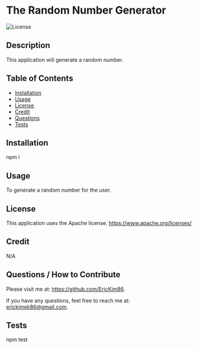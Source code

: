 

  # The Random Number Generator
 
  ![License](https://img.shields.io/badge/License-Apache-blue)


  ## Description
  This application will generate a random number.


  ## Table of Contents
    
  - [Installation](#installation)
  - [Usage](#usage)
  - [License](#license)
  - [Credit](#credit)
  - [Questions](#questions)
  - [Tests](#tests)


  ## Installation
  npm i


  ## Usage
  To generate a random number for the user.


  ## License
  This application uses the Apache license.
  https://www.apache.org/licenses/
 

  ## Credit
  N/A


  ## Questions / How to Contribute
  Please visit me at: https://github.com/EricKim86. 

  If you have any questions, feel free to reach me at: erickimek86@gmail.com.


  ## Tests
  npm test
